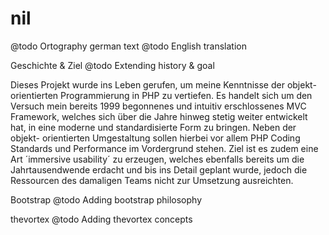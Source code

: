 nil
===
@todo Ortography german text
@todo English translation

Geschichte & Ziel
@todo Extending history & goal

Dieses Projekt wurde ins Leben gerufen, um meine Kenntnisse der objekt-orientierten Programmierung in PHP zu vertiefen.
Es handelt sich um den Versuch mein bereits 1999 begonnenes und intuitiv erschlossenes MVC Framework, welches sich über
die Jahre hinweg stetig weiter entwickelt hat, in eine moderne und standardisierte Form zu bringen. Neben der objekt-
orientierten Umgestaltung sollen hierbei vor allem PHP Coding Standards und Performance im Vordergrund stehen. Ziel ist es
zudem eine Art ´immersive usability´ zu erzeugen, welches ebenfalls bereits um die Jahrtausendwende erdacht und bis ins
Detail geplant wurde, jedoch die Ressourcen des damaligen Teams nicht zur Umsetzung ausreichten.

Bootstrap
@todo Adding bootstrap philosophy

thevortex
@todo Adding thevortex concepts


